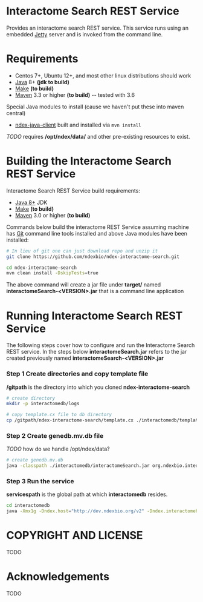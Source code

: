
[jetty]: http://eclipse.org/jetty/
[maven]: http://maven.apache.org/
[java]: https://www.oracle.com/java/index.html
[git]: https://git-scm.com/

[make]: https://www.gnu.org/software/make

Interactome Search REST Service
===============================



Provides an interactome search REST service.
This service runs using an embedded [Jetty][jetty] server and is invoked
from the command line. 

Requirements
============

* Centos 7+, Ubuntu 12+, and most other linux distributions should work
* [Java][java] 8+ **(jdk to build)**
* [Make][make] **(to build)**
* [Maven][maven] 3.3 or higher **(to build)** -- tested with 3.6

Special Java modules to install (cause we haven't put these into maven central)

* [ndex-java-client](https://github.com/ndexbio/ndex-java-client) built and installed via `mvn install`

*TODO* requires **/opt/ndex/data/** and other pre-existing resources to exist.

Building the Interactome Search REST Service  
=================================

Interactome Search REST Service build requirements:

* [Java 8+][java] JDK
* [Make][make] **(to build)**
* [Maven][maven] 3.0 or higher **(to build)**


Commands below build the interactome REST Service assuming machine has [Git][git] command line tools 
installed and above Java modules have been installed:

```Bash
# In lieu of git one can just download repo and unzip it
git clone https://github.com/ndexbio/ndex-interactome-search.git

cd ndex-interactome-search
mvn clean install -DskipTests=true
```

The above command will create a jar file under **target/** named  
**interactomeSearch-\<VERSION\>.jar** that
is a command line application

Running Interactome Search REST Service
===============================

The following steps cover how to configure and run the Interactome Search REST service.
In the steps below **interactomeSearch.jar** refers to the jar
created previously named **interactomeSearch-\<VERSION\>.jar**

### Step 1 Create directories and copy template file

**/gitpath** is the directory into which you cloned **ndex-interactome-search**

```bash
# create directory
mkdir -p interactomedb/logs

# copy template.cx file to db directory
cp /gitpath/ndex-interactome-search/template.cx ./interactomedb/template.cx
```

### Step 2 Create genedb.mv.db file

*TODO* how do we handle /opt/ndex/data?

```bash
# create genedb.mv.db
java -classpath ./interactomedb/interactomeSearch.jar org.ndexbio.interactomesearch.GeneSymbolIndexer ./interactome/genedb /opt/ndex/data/ 
```

### Step 3 Run the service

**servicespath** is the global path at which **interactomedb** resides.

```bash
cd interactomedb
java -Xmx1g -Dndex.host="http://dev.ndexbio.org/v2" -Dndex.interactomehost=dev.ndexbio.org -Dndex.interactomedb=/servicespath/interactomedb -Dndex.queryport=8287 -jar interactomeSearch.jar
```

COPYRIGHT AND LICENSE
=====================

TODO

Acknowledgements
================

TODO
